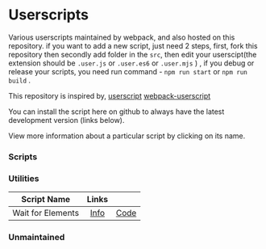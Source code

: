 # Userscripts

Various userscripts maintained by webpack, and also hosted on this repository.
if you want to add a new script, just need 2 steps, first, fork this repository then secondly add folder in the `src`,  then edit your userscipt(the extension should be `.user.js` or `.user.es6` or `.user.mjs` ) , if you debug or release your scripts, you need run command -  `npm run start` or `npm run build` .

This repository is inspired by,
[userscript](https://github.com/fuzetsu/userscripts)
[webpack-userscript](https://github.com/momocow/webpack-userscript)

You can install the script here on github to always have the latest development version (links below).

View more information about a particular script by clicking on its name.

### Scripts

<SCRIPTS>

### Utilities

| Script Name       |      Links       |                  |
| ----------------- | :--------------: | :--------------: |
| Wait for Elements | [Info][infolink] | [Code][codelink] |

[infolink]: https://github.com/fuzetsu/userscripts/tree/master/wait-for-elements
[codelink]: https://github.com/fuzetsu/userscripts/raw/master/wait-for-elements/wait-for-elements.js

### Unmaintained

<UNMAINTAINED>